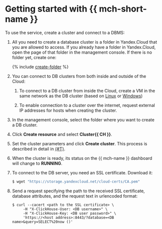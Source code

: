 # Getting started with {{ mch-short-name }}


To use the service, create a cluster and connect to a DBMS:

1. All you need to create a database cluster is a folder in Yandex.Cloud that you are allowed to access. If you already have a folder in Yandex.Cloud, open the page of that folder in the management console. If there is no folder yet, create one:

    {% include [create-folder](../_includes/create-folder.md) %}

2. You can connect to DB clusters from both inside and outside of the Cloud:

    1. To connect to a DB cluster from inside the Cloud, create a VM in the same network as the DB cluster (based on [Linux](../compute/quickstart/quick-create-linux.md) or [Windows](../compute/quickstart/quick-create-windows.md))

    2. To enable connection to a cluster over the internet, request external IP addresses for hosts when creating the cluster.

1. In the management console, select the folder where you want to create a DB cluster.


1. Click **Create resource** and select **Cluster{{ CH }}**.

1. Set the cluster parameters and click **Create cluster**. This process is described in detail in [{#T}](operations/cluster-create.md).

1. When the cluster is ready, its status on the {{ mch-name }} dashboard will change to **RUNNING**.

1. To connect to the DB server, you need an SSL certificate. Download it:

    ```bash
    $ wget "https://storage.yandexcloud.net/cloud-certs/CA.pem"
    ```

1. Send a request specifying the path to the received SSL certificate, database attributes, and the request text in urlencoded format:

    ```
    $ curl --cacert <path to the SSL certificate> \
         -H "X-ClickHouse-User: <DB username>" \
         -H "X-ClickHouse-Key: <DB user password>" \
         'https://<host address>:8443/?database=<DB name>&query=SELECT%20now ()'
    ```


